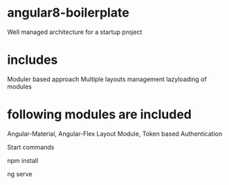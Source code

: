# angular8-boilerplate
Well managed architecture for a startup project

# includes
Moduler based approach
Multiple layouts management
lazyloading of modules

# following modules are included
Angular-Material, 
Angular-Flex Layout Module, 
Token based Authentication

Start commands

npm install

ng serve 
